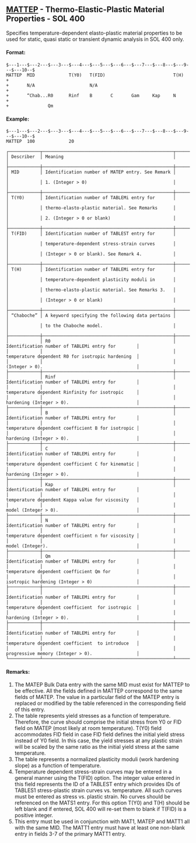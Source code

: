 ## [MATTEP](https://nexus.hexagon.com/documentationcenter/bundle/MSC_Nastran_2022.4/page/Nastran_Combined_Book/qrg/bulkno/TOC.MATTEP.xhtml) - Thermo-Elastic-Plastic Material Properties - SOL 400

Specifies temperature-dependent elasto-plastic material properties to be used for static, quasi static or transient dynamic analysis in SOL 400 only.

#### Format:

```nastran
$---1---$---2---$---3---$---4---$---5---$---6---$---7---$---8---$---9---$---10--$
MATTEP  MID             T(Y0)   T(FID)                          T(H)    +       
+       N/A                     N/A                                     +       
+       “Chab...R0      Rinf    B       C       Gam     Kap     N       +       
+               Qm                                                              
```

#### Example:

```nastran
$---1---$---2---$---3---$---4---$---5---$---6---$---7---$---8---$---9---$---10--$
MATTEP  100             20                                                      
```

```text
┌────────────┬──────────────────────────────────────────────────┬───────────────────────────────────────────────────┐
│ Describer  │ Meaning                                          │                                                   │
├────────────┼──────────────────────────────────────────────────┼───────────────────────────────────────────────────┤
│ MID        │ Identification number of MATEP entry. See Remark │                                                   │
│            │ 1. (Integer > 0)                                 │                                                   │
├────────────┼──────────────────────────────────────────────────┼───────────────────────────────────────────────────┤
│ T(Y0)      │ Identification number of TABLEMi entry for       │                                                   │
│            │ thermo-elasto-plastic material. See Remarks      │                                                   │
│            │ 2. (Integer > 0 or blank)                        │                                                   │
├────────────┼──────────────────────────────────────────────────┼───────────────────────────────────────────────────┤
│ T(FID)     │ Identification number of TABLEST entry for       │                                                   │
│            │ temperature-dependent stress-strain curves       │                                                   │
│            │ (Integer > 0 or blank). See Remark 4.            │                                                   │
├────────────┼──────────────────────────────────────────────────┼───────────────────────────────────────────────────┤
│ T(H)       │ Identification number of TABLEMi entry for       │                                                   │
│            │ temperature-dependent plasticity moduli in       │                                                   │
│            │ thermo-elasto-plastic material. See Remarks 3.   │                                                   │
│            │ (Integer > 0 or blank)                           │                                                   │
├────────────┼──────────────────────────────────────────────────┼───────────────────────────────────────────────────┤
│ “Chaboche” │ A keyword specifying the following data pertains │                                                   │
│            │ to the Chaboche model.                           │                                                   │
├────────────┼──────────────────────────────────────────────────┼───────────────────────────────────────────────────┤
│            │ R0                                               │ Identification number of TABLEMi entry for        │
│            │                                                  │ temperature dependent R0 for isotropic hardening  │
│            │                                                  │ (Integer > 0).                                    │
├────────────┼──────────────────────────────────────────────────┼───────────────────────────────────────────────────┤
│            │ Rinf                                             │ Identification number of TABLEMi entry for        │
│            │                                                  │ temperature dependent Rinfinity for isotropic     │
│            │                                                  │ hardening (Integer > 0).                          │
├────────────┼──────────────────────────────────────────────────┼───────────────────────────────────────────────────┤
│            │ B                                                │ Identification number of TABLEMi entry for        │
│            │                                                  │ temperature dependent coefficient B for isotropic │
│            │                                                  │ hardening (Integer > 0).                          │
├────────────┼──────────────────────────────────────────────────┼───────────────────────────────────────────────────┤
│            │ C                                                │ Identification number of TABLEMi entry for        │
│            │                                                  │ temperature dependent coefficient C for kinematic │
│            │                                                  │ hardening (Integer > 0).                          │
├────────────┼──────────────────────────────────────────────────┼───────────────────────────────────────────────────┤
│            │ Kap                                              │ Identification number of TABLEMi entry for        │
│            │                                                  │ temperature dependent Kappa value for viscosity   │
│            │                                                  │ model (Integer > 0).                              │
├────────────┼──────────────────────────────────────────────────┼───────────────────────────────────────────────────┤
│            │ N                                                │ Identification number of TABLEMi entry for        │
│            │                                                  │ temperature dependent coefficient n for viscosity │
│            │                                                  │ model (Integer).                                  │
├────────────┼──────────────────────────────────────────────────┼───────────────────────────────────────────────────┤
│            │ Qm                                               │ Identification number of TABLEMi entry for        │
│            │                                                  │ temperature dependent coefficient Qm for          │
│            │                                                  │ isotropic hardening (Integer > 0)                 │
├────────────┼──────────────────────────────────────────────────┼───────────────────────────────────────────────────┤
│            │                                                  │ Identification number of TABLEMi entry for        │
│            │                                                  │ temperature dependent coefficient  for isotropic  │
│            │                                                  │ hardening (Integer > 0).                          │
├────────────┼──────────────────────────────────────────────────┼───────────────────────────────────────────────────┤
│            │                                                  │ Identification number of TABLEMi entry for        │
│            │                                                  │ temperature dependent coefficient  to introduce   │
│            │                                                  │ progressive memory (Integer > 0).                 │
└────────────┴──────────────────────────────────────────────────┴───────────────────────────────────────────────────┘
```

#### Remarks:

1. The MATEP Bulk Data entry with the same MID must exist for MATTEP to be effective. All the fields defined in MATTEP correspond to the same fields of MATEP. The value in a particular field of the MATEP entry is replaced or modified by the table referenced in the corresponding field of this entry.
2. The table represents yield stresses as a function of temperature. Therefore, the curve should comprise the initial stress from Y0 or FID field on MATEP (most likely at room temperature). T(Y0) field accommodates FID field in case FID field defines the initial yield stress instead of Y0 field. In this case, the yield stresses at any plastic strain will be scaled by the same ratio as the initial yield stress at the same temperature.
3. The table represents a normalized plasticity moduli (work hardening slope) as a function of temperature.
4. Temperature dependent stress-strain curves may be entered in a general manner using the T(FID) option. The integer value entered in this field represents the ID of a TABLEST entry which provides IDs of TABLES1 stress-plastic strain curves vs. temperature. All such curves must be entered as stress vs. plastic strain. No curves should be referenced on the MATS1 entry. For this option T(Y0) and T(H) should be left blank and if entered, SOL 400 will re-set them to blank if T(FID) is a positive integer.
5. This entry must be used in conjunction with MAT1, MATEP and MATT1 all with the same MID. The MATT1 entry must have at least one non-blank entry in fields 3-7 of the primary MATT1 entry.
